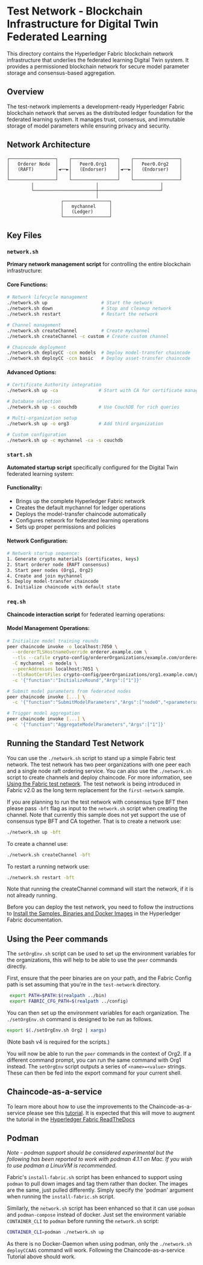 # Test Network - Blockchain Infrastructure for Digital Twin Federated Learning

This directory contains the Hyperledger Fabric blockchain network infrastructure that underlies the federated learning Digital Twin system. It provides a permissioned blockchain network for secure model parameter storage and consensus-based aggregation.

## Overview

The test-network implements a development-ready Hyperledger Fabric blockchain network that serves as the distributed ledger foundation for the federated learning system. It manages trust, consensus, and immutable storage of model parameters while ensuring privacy and security.

## Network Architecture

```
┌─────────────────┐    ┌─────────────────┐    ┌─────────────────┐
│   Orderer Node  │    │   Peer0.Org1    │    │   Peer0.Org2    │
│   (RAFT)        │◄──►│   (Endorser)    │◄──►│   (Endorser)    │
│                 │    │                 │    │                 │
└─────────────────┘    └─────────────────┘    └─────────────────┘
         │                       │                       │
         └───────────────────────┼───────────────────────┘
                                 │
                    ┌─────────────────┐
                    │   mychannel     │
                    │   (Ledger)      │
                    └─────────────────┘
```

## Key Files

### `network.sh`
**Primary network management script** for controlling the entire blockchain infrastructure:

#### **Core Functions:**
```bash
# Network lifecycle management
./network.sh up                    # Start the network
./network.sh down                  # Stop and cleanup network
./network.sh restart               # Restart the network

# Channel management
./network.sh createChannel         # Create mychannel
./network.sh createChannel -c custom # Create custom channel

# Chaincode deployment
./network.sh deployCC -ccn models  # Deploy model-transfer chaincode
./network.sh deployCC -ccn basic   # Deploy asset-transfer chaincode
```

#### **Advanced Options:**
```bash
# Certificate Authority integration
./network.sh up -ca               # Start with CA for certificate management

# Database selection
./network.sh up -s couchdb        # Use CouchDB for rich queries

# Multi-organization setup
./network.sh up -o org3           # Add third organization

# Custom configuration
./network.sh up -c mychannel -ca -s couchdb
```

### `start.sh`
**Automated startup script** specifically configured for the Digital Twin federated learning system:

#### **Functionality:**
- Brings up the complete Hyperledger Fabric network
- Creates the default mychannel for ledger operations
- Deploys the model-transfer chaincode automatically
- Configures network for federated learning operations
- Sets up proper permissions and policies

#### **Network Configuration:**
```bash
# Network startup sequence:
1. Generate crypto materials (certificates, keys)
2. Start orderer node (RAFT consensus)
3. Start peer nodes (Org1, Org2)
4. Create and join mychannel
5. Deploy model-transfer chaincode
6. Initialize chaincode with default state
```

### `req.sh`
**Chaincode interaction script** for federated learning operations:

#### **Model Management Operations:**
```bash
# Initialize model training rounds
peer chaincode invoke -o localhost:7050 \
  --ordererTLSHostnameOverride orderer.example.com \
  --tls --cafile crypto-config/ordererOrganizations/example.com/orderers/orderer.example.com/msp/tlscacerts/tlsca.example.com-cert.pem \
  -C mychannel -n models \
  --peerAddresses localhost:7051 \
  --tlsRootCertFiles crypto-config/peerOrganizations/org1.example.com/peers/peer0.org1.example.com/tls/ca.crt \
  -c '{"function":"InitializeRound","Args":["1"]}'

# Submit model parameters from federated nodes
peer chaincode invoke [...] \
  -c '{"function":"SubmitModelParameters","Args":["node0","<parameters>","1"]}'

# Trigger model aggregation
peer chaincode invoke [...] \
  -c '{"function":"AggregateModelParameters","Args":["1"]}'
```

## Running the Standard Test Network

You can use the `./network.sh` script to stand up a simple Fabric test network. The test network has two peer organizations with one peer each and a single node raft ordering service. You can also use the `./network.sh` script to create channels and deploy chaincode. For more information, see [Using the Fabric test network](https://hyperledger-fabric.readthedocs.io/en/latest/test_network.html). The test network is being introduced in Fabric v2.0 as the long term replacement for the `first-network` sample.

If you are planning to run the test network with consensus type BFT then please pass `-bft` flag as input to the `network.sh` script when creating the channel. Note that currently this sample does not yet support the use of consensus type BFT and CA together.
That is to create a network use:
```bash
./network.sh up -bft
```

To create a channel use:

```bash
./network.sh createChannel -bft
```

To restart a running network use:

```bash
./network.sh restart -bft
```

Note that running the createChannel command will start the network, if it is not already running.

Before you can deploy the test network, you need to follow the instructions to [Install the Samples, Binaries and Docker Images](https://hyperledger-fabric.readthedocs.io/en/latest/install.html) in the Hyperledger Fabric documentation.

## Using the Peer commands

The `setOrgEnv.sh` script can be used to set up the environment variables for the organizations, this will help to be able to use the `peer` commands directly.

First, ensure that the peer binaries are on your path, and the Fabric Config path is set assuming that you're in the `test-network` directory.

```bash
 export PATH=$PATH:$(realpath ../bin)
 export FABRIC_CFG_PATH=$(realpath ../config)
```

You can then set up the environment variables for each organization. The `./setOrgEnv.sh` command is designed to be run as follows.

```bash
export $(./setOrgEnv.sh Org2 | xargs)
```

(Note bash v4 is required for the scripts.)

You will now be able to run the `peer` commands in the context of Org2. If a different command prompt, you can run the same command with Org1 instead.
The `setOrgEnv` script outputs a series of `<name>=<value>` strings. These can then be fed into the export command for your current shell.

## Chaincode-as-a-service

To learn more about how to use the improvements to the Chaincode-as-a-service please see this [tutorial](./test-network/../CHAINCODE_AS_A_SERVICE_TUTORIAL.md). It is expected that this will move to augment the tutorial in the [Hyperledger Fabric ReadTheDocs](https://hyperledger-fabric.readthedocs.io/en/release-2.4/cc_service.html)


## Podman

*Note - podman support should be considered experimental but the following has been reported to work with podman 4.1.1 on Mac. If you wish to use podman a LinuxVM is recommended.*

Fabric's `install-fabric.sh` script has been enhanced to support using `podman` to pull down images and tag them rather than docker. The images are the same, just pulled differently. Simply specify the 'podman' argument when running the `install-fabric.sh` script. 

Similarly, the `network.sh` script has been enhanced so that it can use `podman` and `podman-compose` instead of docker. Just set the environment variable `CONTAINER_CLI` to `podman` before running the `network.sh` script:

```bash
CONTAINER_CLI=podman ./network.sh up
````

As there is no Docker-Daemon when using podman, only the `./network.sh deployCCAAS` command will work. Following the Chaincode-as-a-service Tutorial above should work. 


